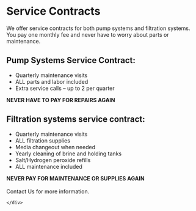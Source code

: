 <script src="{{ '/js/collapsible.js?v=' | append: site.github.build_revision | relative_url }}"></script>

<div id="root">
    <div id="serviceContracts">
        <div class="content">
            <div class="serviceContracts-header">
                <h1>Service Contracts</h1>
            </div>
            We offer service contracts for both pump systems and filtration systems.  You pay one monthly fee and never have to worry about parts or maintenance.
            <div class="outerList">
                <div class="listHeader">
                    <h2>Pump Systems Service Contract:</h2>
                </div>
                <div class = "list, left">
                    <ul>
                        <li>Quarterly maintenance visits</li>
                        <li>ALL parts and labor included</li>
                        <li>Extra service calls – up to 2 per quarter</li>
                    </ul>
                </div>
                <div class="listFooter">
                    <b>NEVER HAVE TO PAY FOR REPAIRS AGAIN</b>
                </div>
            </div>
            <div class="outerList">
                <div class = "listHeader">
                    <h2>Filtration systems service contract:</h2>
                </div>
                <div class = "list">
                    <ul>
                        <li>Quarterly maintenance visits</li>
                        <li>ALL filtration supplies</li>
                        <li>Media changeout when needed</li>
                        <li>Yearly cleaning of brine and holding tanks</li>
                        <li>Salt/Hydrogen peroxide refills</li>
                        <li>ALL maintenance included</li>
                    </ul>
                </div>
                <div class="listFooter">
                    <b>NEVER PAY FOR MAINTENANCE OR SUPPLIES AGAIN</b>
                </div>
            </div>
            <br>
            <a>Contact Us for more information.</a>
        </div>
        
    </div>
</div>
